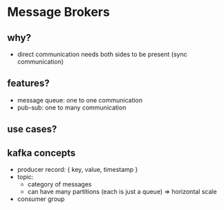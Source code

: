 # Message Brokers

## why?
- direct communication needs both sides to be present (sync communication)

## features?
- message queue: one to one communication
- pub-sub: one to many communication

## use cases?

## kafka concepts
- producer record: { key, value, timestamp }
- topic:
  - category of messages
  - can have many partitions (each is just a queue) => horizontal scale
- consumer group
